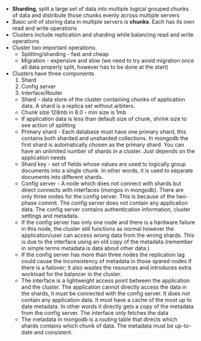 - **Sharding**, split a large set of data into multiple logical grouped chunks of data and distribute those chunks evenly across multiple servers
- Basic unit of storing data in multiple servers is **chunks**. Each has its own read and write operations
- Clusters include replication and sharding while balancing read and write operations
- Cluster two important operations:
	- Splitting/sharding - fast and cheap
	- Migration - expensive and slow (we need to try avoid migration once all data properly split, however has to be done at the start)
- Clusters have three components
	1. Shard
	2. Config server
	3. Interface/Router
	- Shard - data store of the cluster containing chunks of application data. A shard is a replica set without arbiters. 
	- Chunk size 128mb in 8.0 - min size is 1mb
	- If application data is less than default size of chunk, shrink size to see action of splitting
	- Primary shard - Each database must have one primary shard, this contains both sharded and unsharded collections. In mongodb the first shard is automatically chosen as the primary shard. You can have an unlimited number of shards in a cluster. Just depends on the application needs
	- Shard key - set of fields whose values are used to logically group documents into a single chunk. In other words, it is used to separate documents into different shards.
	- Config server - A node which does not connect with shards but direct connects with interfaces (mongos in mongodb). There are only three nodes for the config server. This is because of the two-phase commit. The config server does not contain any application data. The config server contains authentication information, cluster settings and metadata.
	- If the config server has only one node and there is a hardware failure in this node, the cluster still functions as normal however the application/user can access wrong data from the wrong shards. This is due to the interface using an old copy of the metadata (remember in simple terms metadata is data about other data.)
	- If the config server has more than three nodes the replication lag could cause the inconsistency of metadata in those spared nodes if there is a failover; it also wastes the resources and introduces extra workload for the balancer in the cluster. 
	- The interface is a lightweight access point between the application and the cluster. The application cannot directly access the data in the shards, it must be connected with the config server. It does not contain any application data. It must have a cache of the most up to date metadata. In other words it directly gets a copy of the metadata from the config server. The interface only fetches the data 
	- The metadata in mongodb is a routing table that directs which shards contains which chunk of data. The metadata must be up-to-date and consistent. 
